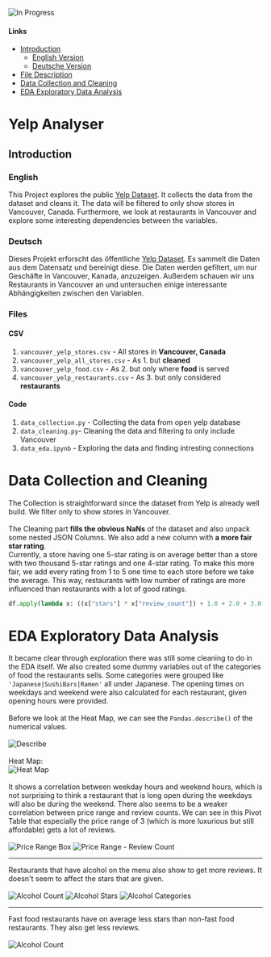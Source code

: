 ![In Progress](https://badgen.net/badge/status/in-progress/yellow)
#### Links
- [Introduction](#introduction)
  - [English Version](#english)
  - [Deutsche Version](#deutsch)
 - [File Description](#files)
 - [Data Collection and Cleaning](#data-collection-and-cleaning)
 - [EDA Exploratory Data Analysis](#eda-exploratory-data-analysis)

# Yelp Analyser

## Introduction
### English
This Project explores the public [Yelp Dataset](https://www.yelp.com/dataset). It collects the data from the dataset and cleans it. The data will be filtered to only show stores in Vancouver, Canada. Furthermore, we look at restaurants in Vancouver and explore some interesting dependencies between the variables.

### Deutsch
Dieses Projekt erforscht das öffentliche [Yelp Dataset](https://www.yelp.com/dataset). Es sammelt die Daten aus dem Datensatz und bereinigt diese. Die Daten werden gefiltert, um nur Geschäfte in Vancouver, Kanada, anzuzeigen. Außerdem schauen wir uns Restaurants in Vancouver an und untersuchen einige interessante Abhängigkeiten zwischen den Variablen.

### Files
#### CSV
1. `vancouver_yelp_stores.csv`      - All stores in __Vancouver, Canada__
2. `vancouver_yelp_all_stores.csv`  - As 1. but __cleaned__
3. `vancouver_yelp_food.csv`        - As 2. but only where __food__ is served
4. `vancouver_yelp_restaurants.csv` - As 3. but only considered __restaurants__
#### Code
1. `data_collection.py` - Collecting the data from open yelp database
2. `data_cleaning.py`- Cleaning the data and filtering to only include Vancouver
3. `data_eda.ipynb` - Exploring the data and finding intresting connections

# Data Collection and Cleaning
The Collection is straightforward since the dataset from Yelp is already well build. We filter only to show stores in Vancouver. <br/><br/>
The Cleaning part __fills the obvious NaNs__ of the dataset and also unpack some nested JSON Columns. We also add a new column with __a more fair star rating__.<br/>
Currently, a store having one 5-star rating is on average better than a store with two thousand 5-star ratings and one 4-star rating. To make this more fair, we add every rating from 1 to 5 one time to each store before we take the average. This way, restaurants with low number of ratings are more influenced than restaurants with a lot of good ratings.
```python
df.apply(lambda x: ((x["stars"] * x["review_count"]) + 1.0 + 2.0 + 3.0 + 4.0 + 5.0) / (x["review_count"] + 5), axis=1)
```

# EDA Exploratory Data Analysis
It became clear through exploration there was still some cleaning to do in the EDA itself. We also created some dummy variables out of the categories of food the restaurants sells. Some categories were grouped like `'Japanese|SushiBars|Ramen'` all under Japanese. The opening times on weekdays and weekend were also calculated for each restaurant, given opening hours were provided.
<br/>
<br/>
Before we look at the Heat Map, we can see the `Pandas.describe()` of the numerical values.
<br/>
<br/>
![Describe](https://github.com/BadeJoey/Yelp_Analyser/blob/master/Images/describe.JPG)
<br/>
<br/>
Heat Map:<br/>
![Heat Map](https://github.com/BadeJoey/Yelp_Analyser/blob/master/Images/heatmap.JPG)
<br/>
<br/>
It shows a correlation between weekday hours and weekend hours, which is not surprising to think a restaurant that is long open during the weekdays will also be during the weekend. There also seems to be a weaker correlation between price range and review counts. We can see in this Pivot Table that especially the price range of 3 (which is more luxurious but still affordable) gets a lot of reviews.
<br/>
<br/>
![Price Range Box](https://github.com/BadeJoey/Yelp_Analyser/blob/master/Images/price_range_box.JPG)
![Price Range - Review Count](https://github.com/BadeJoey/Yelp_Analyser/blob/master/Images/price_review.JPG)
<br/>

---

Restaurants that have alcohol on the menu also show to get more reviews. It doesn't seem to affect the stars that are given.
<br/>
<br/>
![Alcohol Count](https://github.com/BadeJoey/Yelp_Analyser/blob/master/Images/alc_count.JPG)
![Alcohol Stars](https://github.com/BadeJoey/Yelp_Analyser/blob/master/Images/alc_stars.JPG)
![Alcohol Categories](https://github.com/BadeJoey/Yelp_Analyser/blob/master/Images/alc_cat.JPG)
<br/>

---

Fast food restaurants have on average less stars than non-fast food restaurants. They also get less reviews.
<br/>
<br/>
![Alcohol Count](https://github.com/BadeJoey/Yelp_Analyser/blob/master/Images/alc_count.JPG)
